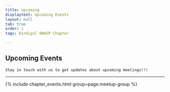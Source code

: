 ```yaml
---
title: upcoming
displaytext: Upcoming Events
layout: null
tab: true
order: 1
tags: Dindigul OWASP Chapter 

---
```


## Upcoming Events

```Stay in touch with us to get updates about upcoming meetings!!!``` 
<hr>


{% include chapter_events.html group=page.meetup-group %}



